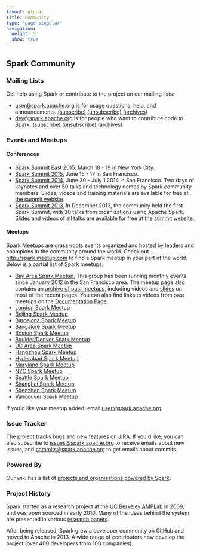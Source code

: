 ```yaml
---
layout: global
title: Community
type: "page singular"
navigation:
  weight: 5
  show: true
---
```


<h2>Spark Community</h2>

<a name="mailing-lists"></a>
<h3>Mailing Lists</h3>

<p>Get help using Spark or contribute to the project on our mailing lists:</p>
<ul>
  <li>
    <a href="http://apache-spark-user-list.1001560.n3.nabble.com">user@spark.apache.org</a> is for usage questions, help, and announcements.
    <a href="mailto:user-subscribe@spark.apache.org?subject=(send%20this%20email%20to%20subscribe)">(subscribe)</a>
    <a href="mailto:user-unsubscribe@spark.apache.org?subject=(send%20this%20email%20to%20unsubscribe)">(unsubscribe)</a>
    <a href="http://apache-spark-user-list.1001560.n3.nabble.com">(archives)</a>
  </li>
  <li>
    <a href="http://apache-spark-developers-list.1001551.n3.nabble.com">dev@spark.apache.org</a> is for people who want to contribute code to Spark.
    <a href="mailto:dev-subscribe@spark.apache.org?subject=(send%20this%20email%20to%20subscribe)">(subscribe)</a>
    <a href="mailto:dev-unsubscribe@spark.apache.org?subject=(send%20this%20email%20to%20unsubscribe)">(unsubscribe)</a>
    <a href="http://apache-spark-developers-list.1001551.n3.nabble.com">(archives)</a>
  </li>
</ul>

<a name="events"></a>
<h3>Events and Meetups</h3>

<h4>Conferences</h4>
<ul>
  <li>
    <a href="http://spark-summit.org/east">Spark Summit East 2015.</a> March 18 - 19 in New York City.
  </li>
  <li>
    <a href="http://spark-summit.org/2015">Spark Summit 2015.</a> June 15 - 17 in San Francisco.
  </li>
  <li>
    <a href="http://spark-summit.org/2014">Spark Summit 2014.</a> June 30 - July 1 2014 in San Francisco. Two days of keynotes and over 50 talks and technology demos by Spark community members. Slides, videos and training materials are available for free at <a href="http://spark-summit.org/2014/">the summit website</a>.
  </li>
  <li>
    <a href="http://spark-summit.org/2013">Spark Summit 2013.</a> In December 2013, the community held the first Spark Summit, with 30 talks from organizations using Apache Spark.  Slides and videos of all talks are available for free at <a href="http://spark-summit.org/2013/">the summit website</a>.
  </li>
</ul>

<h4>Meetups</h4>
Spark Meetups are grass-roots events organized and hosted by leaders and champions in the community around the world. Check out <a href="http://spark.meetup.com">http://spark.meetup.com</a> to find a Spark meetup in your part of the world. Below is a partial list of Spark meetups.
<ul>
  <li>
    <a href="http://www.meetup.com/spark-users/">Bay Area Spark Meetup.</a>
    This group has been running monthly events since January 2012 in the San Francisco area.
    The meetup page also contains an <a href="http://www.meetup.com/spark-users/events/past/">archive of past meetups</a>, including videos and <a href="http://www.meetup.com/spark-users/files/">slides</a> on most of the recent pages.
    You can also find links to videos from past meetups on the <a href="documentation.html#meetup-videos">Documentation Page</a>.
  </li>
  <li>
    <a href="http://www.meetup.com/Spark-London/">London Spark Meetup</a>
  </li>
  <li>
    <a href="http://www.meetup.com/spark-user-beijing-Meetup/">Beijing Spark Meetup</a>
  </li>
  <li>
    <a href="http://www.meetup.com/Spark-Barcelona/">Barcelona Spark Meetup</a>
  </li>
  <li>
    <a href="http://www.meetup.com/Spark_big_data_analytics/">Bangalore Spark Meetup</a>
  </li>
  <li>
    <a href="http://www.meetup.com/Boston-Apache-Spark-User-Group/">Boston Spark Meetup</a>
  </li>
  <li>
    <a href="http://www.meetup.com/Boulder-Denver-Spark-Meetup/">Boulder/Denver Spark Meetup</a>
  </li>
  <li>
    <a href="http://www.meetup.com/Washington-DC-Area-Spark-Interactive/">DC Area Spark Meetup</a>
  </li>
  <li>
    <a href="http://www.meetup.com/Hangzhou-Apache-Spark-Meetup/">Hangzhou Spark Meetup</a>
  </li>
  <li>
    <a href="http://www.meetup.com/Spark-User-Group-Hyderabad/">Hyderabad Spark Meetup</a>
  </li>
  <li>
    <a href="http://www.meetup.com/Apache-Spark-Maryland/">Maryland Spark Meetup</a>
  </li>
  <li>
    <a href="http://www.meetup.com/Spark-NYC/">NYC Spark Meetup</a>
  </li>
  <li>
    <a href="http://www.meetup.com/Seattle-Spark-Meetup/">Seattle Spark Meetup</a>
  </li>
  <li>
    <a href="http://www.meetup.com/Shanghai-Apache-Spark-Meetup/">Shanghai Spark Meetup</a>
  </li>
  <li>
    <a href="http://www.meetup.com/Shenzhen-Apache-Spark-Meetup/">Shenzhen Spark Meetup</a>
  </li>
  <li>
    <a href="http://www.meetup.com/Vancouver-Spark/">Vancouver Spark Meetup</a>
  </li>
</ul>

<p>If you'd like your meetup added, email <a href="mailto:user@spark.apache.org">user@spark.apache.org</a>.</p>

<a name="issue-tracker"></a>
<h3>Issue Tracker</h3>

<p>The project tracks bugs and new features on <a href="https://issues.apache.org/jira/browse/SPARK">JIRA</a>. If you'd like, you can also subscribe to <a href="https://mail-archives.apache.org/mod_mbox/spark-issues/">issues@spark.apache.org</a> to receive emails about new issues, and <a href="https://mail-archives.apache.org/mod_mbox/spark-commits/">commits@spark.apache.org</a> to get emails about commits.</p>

<h3>Powered By</h3>

<p>Our wiki has a list of <a href="https://cwiki.apache.org/confluence/display/SPARK/Powered+By+Spark">projects and organizations powered by Spark</a>.</p>

<a name="history"></a>
<h3>Project History</h3>


<p>
Spark started as a research project at the <a href="https://amplab.cs.berkeley.edu">UC Berkeley AMPLab</a>
in 2009, and was open sourced in early 2010.
Many of the ideas behind the system are presented in various
<a href="{{site.url}}research.html">research papers</a>.
</p>

<p>
After being released, Spark grew a developer community on GitHub and moved to Apache in 2013.
A wide range of contributors now develop the project (over 400 developers from 100 companies).
</p>
